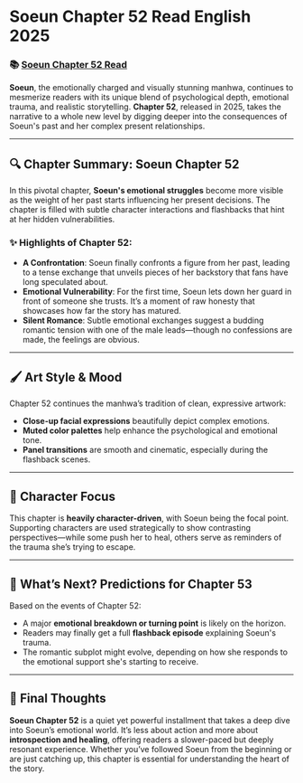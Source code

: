 # Soeun Chapter 52 Read English 2025
<h3>📚 <a href="https://video2leaks.com/" rel="nofollow">Soeun Chapter 52 Read</a></h3>


**Soeun**, the emotionally charged and visually stunning manhwa, continues to mesmerize readers with its unique blend of psychological depth, emotional trauma, and realistic storytelling. **Chapter 52**, released in 2025, takes the narrative to a whole new level by digging deeper into the consequences of Soeun's past and her complex present relationships.

---

## 🔍 Chapter Summary: Soeun Chapter 52

In this pivotal chapter, **Soeun's emotional struggles** become more visible as the weight of her past starts influencing her present decisions. The chapter is filled with subtle character interactions and flashbacks that hint at her hidden vulnerabilities.

### ✨ Highlights of Chapter 52:

* **A Confrontation**: Soeun finally confronts a figure from her past, leading to a tense exchange that unveils pieces of her backstory that fans have long speculated about.
* **Emotional Vulnerability**: For the first time, Soeun lets down her guard in front of someone she trusts. It’s a moment of raw honesty that showcases how far the story has matured.
* **Silent Romance**: Subtle emotional exchanges suggest a budding romantic tension with one of the male leads—though no confessions are made, the feelings are obvious.

---

## 🖌️ Art Style & Mood

Chapter 52 continues the manhwa’s tradition of clean, expressive artwork:

* **Close-up facial expressions** beautifully depict complex emotions.
* **Muted color palettes** help enhance the psychological and emotional tone.
* **Panel transitions** are smooth and cinematic, especially during the flashback scenes.

---

## 💬 Character Focus

This chapter is **heavily character-driven**, with Soeun being the focal point. Supporting characters are used strategically to show contrasting perspectives—while some push her to heal, others serve as reminders of the trauma she’s trying to escape.

---

## 🔮 What’s Next? Predictions for Chapter 53

Based on the events of Chapter 52:

* A major **emotional breakdown or turning point** is likely on the horizon.
* Readers may finally get a full **flashback episode** explaining Soeun's trauma.
* The romantic subplot might evolve, depending on how she responds to the emotional support she's starting to receive.

---

## 📌 Final Thoughts

**Soeun Chapter 52** is a quiet yet powerful installment that takes a deep dive into Soeun’s emotional world. It’s less about action and more about **introspection and healing**, offering readers a slower-paced but deeply resonant experience. Whether you’ve followed Soeun from the beginning or are just catching up, this chapter is essential for understanding the heart of the story.
